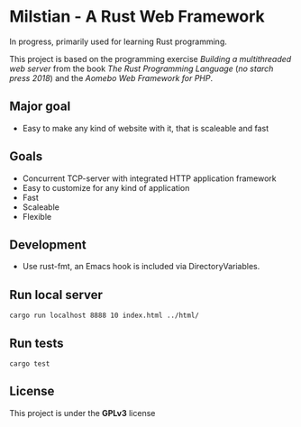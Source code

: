# Milstian - A Rust Web Framework

In progress, primarily used for learning Rust programming.

This project is based on the programming exercise *Building a multithreaded web server* from the book *The Rust Programming Language* (*no starch press 2018*) and the *Aomebo Web Framework for PHP*.

## Major goal
* Easy to make any kind of website with it, that is scaleable and fast

## Goals
* Concurrent TCP-server with integrated HTTP application framework
* Easy to customize for any kind of application
* Fast
* Scaleable
* Flexible

## Development

* Use rust-fmt, an Emacs hook is included via DirectoryVariables.

## Run local server

`cargo run localhost 8888 10 index.html ../html/`

## Run tests

`cargo test`

## License
This project is under the **GPLv3** license
